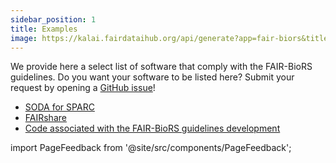 ```yaml
---
sidebar_position: 1
title: Examples
image: https://kalai.fairdataihub.org/api/generate?app=fair-biors&title=Examples&org=fair-biors&description=FAIR%20Biomedical%20Research%20Software%20Guidelines
---
```


We provide here a select list of software that comply with the FAIR-BioRS guidelines. Do you want your software to be listed here? Submit your request by opening a [GitHub issue](https://github.com/FAIR-BioRS/Docs/)!

- [SODA for SPARC](https://github.com/fairdataihub/SODA-for-SPARC)
- [FAIRshare](https://github.com/fairdataihub/fairshare)
- [Code associated with the FAIR-BioRS guidelines development](https://github.com/FAIR-BioRS/Code)

import PageFeedback from '@site/src/components/PageFeedback';

<PageFeedback />
